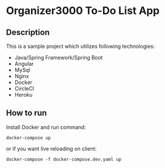 # Organizer3000 To-Do List App

## Description

This is a sample project which utilizes following technologies:

- Java/Spring Framework/Spring Boot
- Angular
- MySql
- Nginx
- Docker
- CircleCI
- Heroku

## How to run

Install Docker and run command:

    docker-compose up

or if you want live reloading on client:

    docker-compose -f docker-compose.dev.yaml up
